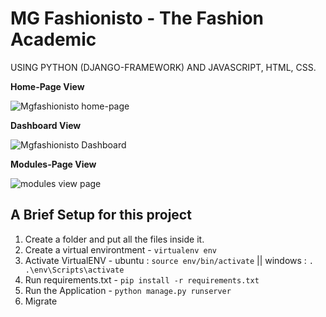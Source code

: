 # MG Fashionisto - The Fashion Academic 

USING PYTHON (DJANGO-FRAMEWORK) AND JAVASCRIPT, HTML, CSS.

**Home-Page View**

![Mgfashionisto home-page](https://github.com/MG-Musty/webstack-portfolio-project/assets/106968663/aa3f9c96-ed68-44d1-badb-4dd64a5e7f84)

**Dashboard View**

![Mgfashionisto Dashboard](https://github.com/MG-Musty/webstack-portfolio-project/assets/106968663/38d2b9bd-d1c7-476f-b122-0e3fa5a6e100)

**Modules-Page View**

![modules view page](https://github.com/MG-Musty/webstack-portfolio-project/assets/106968663/b37bd6f0-2aa0-4591-abf4-48a5a2d03fbe)

## A Brief Setup for this project

1. Create a folder and put all the files inside it.
2. Create a virtual environtment - `virtualenv env`
3. Activate VirtualENV - ubuntu : `source env/bin/activate` || windows : `. .\env\Scripts\activate`
4. Run requirements.txt - `pip install -r requirements.txt`
5. Run the Application - `python manage.py runserver`
6. Migrate


